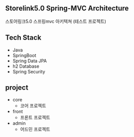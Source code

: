## Storelink5.0 Spring-MVC Architecture
스토어링크5.0 스프링mvc 아키텍쳐 (테스트 프로젝트)


## Tech Stack
- Java
- SpringBoot
- Spring Data JPA
- h2 Database
- Spring Security


## project
- core
  - 코어 프로젝트
- front
  - 프론트 프로젝트 
- admin
  - 어드민 프로젝트